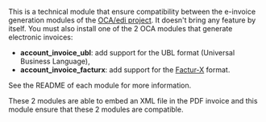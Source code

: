 This is a technical module that ensure compatibility between the
e-invoice generation modules of the [OCA/edi
project](https://github.com/OCA/edi/). It doesn't bring any feature by
itself. You must also install one of the 2 OCA modules that generate
electronic invoices:

- **account_invoice_ubl**: add support for the UBL format (Universal
  Business Language),
- **account_invoice_facturx**: add support for the
  [Factur-X](http://fnfe-mpe.org/factur-x/factur-x_en/) format.

See the README of each module for more information.

These 2 modules are able to embed an XML file in the PDF invoice and
this module ensure that these 2 modules are compatible.
